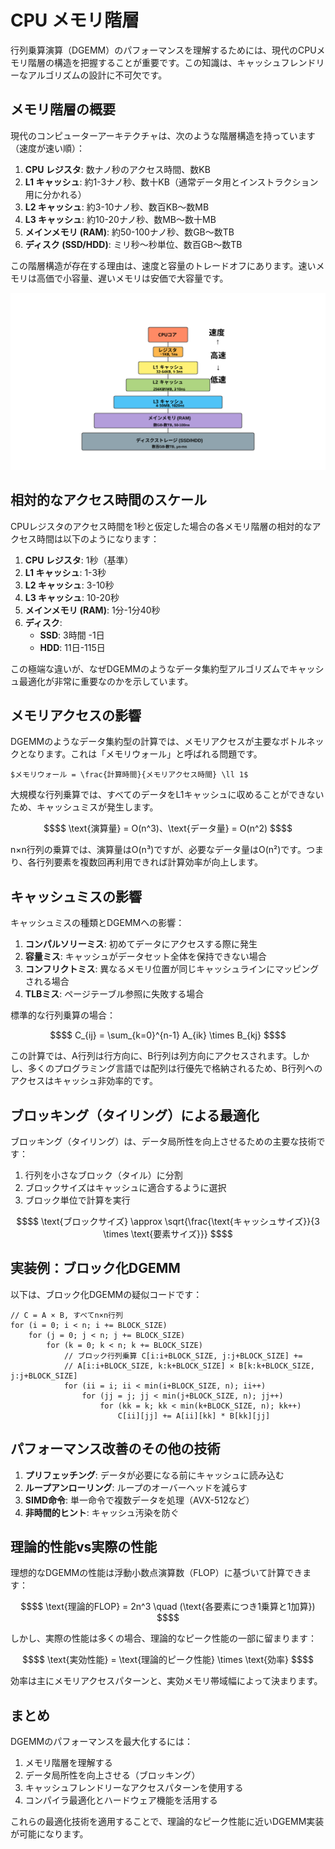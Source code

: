 # CPU メモリ階層

行列乗算演算（DGEMM）のパフォーマンスを理解するためには、現代のCPUメモリ階層の構造を把握することが重要です。この知識は、キャッシュフレンドリーなアルゴリズムの設計に不可欠です。

## メモリ階層の概要

現代のコンピューターアーキテクチャは、次のような階層構造を持っています（速度が速い順）：

1. **CPU レジスタ**: 数ナノ秒のアクセス時間、数KB
2. **L1 キャッシュ**: 約1-3ナノ秒、数十KB（通常データ用とインストラクション用に分かれる）
3. **L2 キャッシュ**: 約3-10ナノ秒、数百KB〜数MB
4. **L3 キャッシュ**: 約10-20ナノ秒、数MB〜数十MB
5. **メインメモリ (RAM)**: 約50-100ナノ秒、数GB〜数TB
6. **ディスク (SSD/HDD)**: ミリ秒〜秒単位、数百GB〜数TB

この階層構造が存在する理由は、速度と容量のトレードオフにあります。速いメモリは高価で小容量、遅いメモリは安価で大容量です。


![メモリ階層の図](memory-hierarchy-diagram.svg)



## 相対的なアクセス時間のスケール

CPUレジスタのアクセス時間を1秒と仮定した場合の各メモリ階層の相対的なアクセス時間は以下のようになります：

1. **CPU レジスタ**: 1秒（基準）
2. **L1 キャッシュ**: 1-3秒
3. **L2 キャッシュ**: 3-10秒
4. **L3 キャッシュ**: 10-20秒
5. **メインメモリ (RAM)**: 1分-1分40秒
6. **ディスク**:
   - **SSD**: 3時間 -1日
   - **HDD**: 11日-115日

この極端な違いが、なぜDGEMMのようなデータ集約型アルゴリズムでキャッシュ最適化が非常に重要なのかを示しています。

## メモリアクセスの影響

DGEMMのようなデータ集約型の計算では、メモリアクセスが主要なボトルネックとなります。これは「メモリウォール」と呼ばれる問題です。

`$メモリウォール = \frac{計算時間}{メモリアクセス時間} \ll 1$`

大規模な行列乗算では、すべてのデータをL1キャッシュに収めることができないため、キャッシュミスが発生します。

```math
$$ \text{演算量} = O(n^3)、\text{データ量} = O(n^2) $$
```

n×n行列の乗算では、演算量はO(n³)ですが、必要なデータ量はO(n²)です。つまり、各行列要素を複数回再利用できれば計算効率が向上します。

## キャッシュミスの影響

キャッシュミスの種類とDGEMMへの影響：

1. **コンパルソリーミス**: 初めてデータにアクセスする際に発生
2. **容量ミス**: キャッシュがデータセット全体を保持できない場合
3. **コンフリクトミス**: 異なるメモリ位置が同じキャッシュラインにマッピングされる場合
4. **TLBミス**: ページテーブル参照に失敗する場合

標準的な行列乗算の場合：

```math
$$ C_{ij} = \sum_{k=0}^{n-1} A_{ik} \times B_{kj} $$
```

この計算では、A行列は行方向に、B行列は列方向にアクセスされます。しかし、多くのプログラミング言語では配列は行優先で格納されるため、B行列へのアクセスはキャッシュ非効率的です。

## ブロッキング（タイリング）による最適化

ブロッキング（タイリング）は、データ局所性を向上させるための主要な技術です：

1. 行列を小さなブロック（タイル）に分割
2. ブロックサイズはキャッシュに適合するように選択
3. ブロック単位で計算を実行

```math
$$ \text{ブロックサイズ} \approx \sqrt{\frac{\text{キャッシュサイズ}}{3 \times \text{要素サイズ}}} $$
```

## 実装例：ブロック化DGEMM

以下は、ブロック化DGEMMの疑似コードです：

```
// C = A × B, すべてn×n行列
for (i = 0; i < n; i += BLOCK_SIZE)
    for (j = 0; j < n; j += BLOCK_SIZE)
        for (k = 0; k < n; k += BLOCK_SIZE)
            // ブロック行列乗算 C[i:i+BLOCK_SIZE, j:j+BLOCK_SIZE] += 
            // A[i:i+BLOCK_SIZE, k:k+BLOCK_SIZE] × B[k:k+BLOCK_SIZE, j:j+BLOCK_SIZE]
            for (ii = i; ii < min(i+BLOCK_SIZE, n); ii++)
                for (jj = j; jj < min(j+BLOCK_SIZE, n); jj++)
                    for (kk = k; kk < min(k+BLOCK_SIZE, n); kk++)
                        C[ii][jj] += A[ii][kk] * B[kk][jj]
```

## パフォーマンス改善のその他の技術

1. **プリフェッチング**: データが必要になる前にキャッシュに読み込む
2. **ループアンローリング**: ループのオーバーヘッドを減らす
3. **SIMD命令**: 単一命令で複数データを処理（AVX-512など）
4. **非時間的ヒント**: キャッシュ汚染を防ぐ

## 理論的性能vs実際の性能

理想的なDGEMMの性能は浮動小数点演算数（FLOP）に基づいて計算できます：

```math
$$ \text{理論的FLOP} = 2n^3 \quad (\text{各要素につき1乗算と1加算}) $$
```

しかし、実際の性能は多くの場合、理論的なピーク性能の一部に留まります：

```math
$$ \text{実効性能} = \text{理論的ピーク性能} \times \text{効率} $$
```

効率は主にメモリアクセスパターンと、実効メモリ帯域幅によって決まります。

## まとめ

DGEMMのパフォーマンスを最大化するには：

1. メモリ階層を理解する
2. データ局所性を向上させる（ブロッキング）
3. キャッシュフレンドリーなアクセスパターンを使用する
4. コンパイラ最適化とハードウェア機能を活用する

これらの最適化技術を適用することで、理論的なピーク性能に近いDGEMM実装が可能になります。
